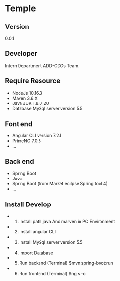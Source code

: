 # Temple
 
## Version

0.0.1

## Developer

Intern Department ADD-CDGs Team.

## Require Resource

-  NodeJs 10.16.3
-  Maven 3.6.X
-  Java JDK 1.8.0_20
-  Database MySql server version 5.5

## Font end

-  Angular CLI version 7.2.1
-  PrimeNG 7.0.5
-  ...

## Back end

-  Spring Boot
-  Java
-  Spring Boot (from Market ecilpse Spring tool 4)
-  ...

## Install Develop

-  1. Install path java And marven in PC Environment
-  2. Install angular CLI
-  3. Install MySql server version 5.5
-  4. Import Database
-  5. Run backend (Terminal)  $mvn spring-boot:run
-  6. Run frontend (Terminal) $ng s -o